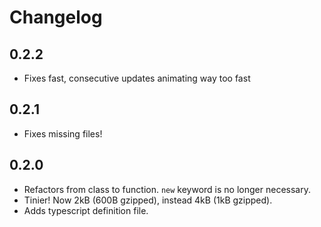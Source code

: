 # Changelog

## 0.2.2

- Fixes fast, consecutive updates animating way too fast

## 0.2.1

- Fixes missing files!

## 0.2.0

- Refactors from class to function. `new` keyword is no longer necessary.
- Tinier! Now 2kB (600B gzipped), instead 4kB (1kB gzipped).
- Adds typescript definition file.
